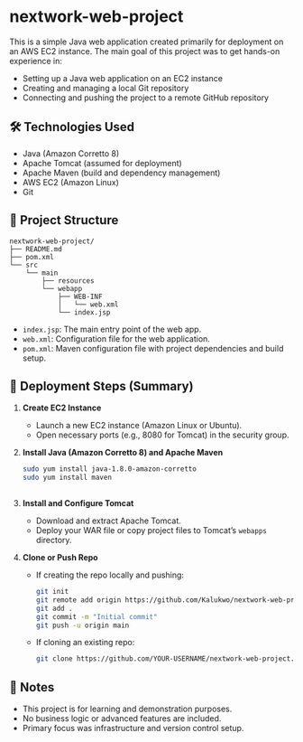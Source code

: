 

# nextwork-web-project

This is a simple Java web application created primarily for deployment on an AWS EC2 instance. The main goal of this project was to get hands-on experience in:

- Setting up a Java web application on an EC2 instance
- Creating and managing a local Git repository
- Connecting and pushing the project to a remote GitHub repository

## 🛠️ Technologies Used

- Java (Amazon Corretto 8)
- Apache Tomcat (assumed for deployment)
- Apache Maven (build and dependency management)
- AWS EC2 (Amazon Linux)
- Git

## 📁 Project Structure

```
nextwork-web-project/
├── README.md
├── pom.xml
└── src
    └── main
        ├── resources
        └── webapp
            ├── WEB-INF
            │   └── web.xml
            └── index.jsp
```

- `index.jsp`: The main entry point of the web app.
- `web.xml`: Configuration file for the web application.
- `pom.xml`: Maven configuration file with project dependencies and build setup.

## 🚀 Deployment Steps (Summary)

1. **Create EC2 Instance**
   - Launch a new EC2 instance (Amazon Linux or Ubuntu).
   - Open necessary ports (e.g., 8080 for Tomcat) in the security group.

2. **Install Java (Amazon Corretto 8) and Apache Maven**
   ```bash
   sudo yum install java-1.8.0-amazon-corretto
   sudo yum install maven
  

3. **Install and Configure Tomcat**
   - Download and extract Apache Tomcat.
   - Deploy your WAR file or copy project files to Tomcat’s `webapps` directory.

4. **Clone or Push Repo**
   - If creating the repo locally and pushing:
     ```bash
     git init
     git remote add origin https://github.com/Kalukwo/nextwork-web-project.git
     git add .
     git commit -m "Initial commit"
     git push -u origin main
     ```
   - If cloning an existing repo:
     ```bash
     git clone https://github.com/YOUR-USERNAME/nextwork-web-project.git
     ```



## 📌 Notes

- This project is for learning and demonstration purposes.
- No business logic or advanced features are included.
- Primary focus was infrastructure and version control setup.


